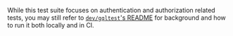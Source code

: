 While this test suite focuses on authentication and authorization related tests, you may still refer to [`dev/gqltest`'s README](../gqltest/README.md) for background and how to run it both locally and in CI.

